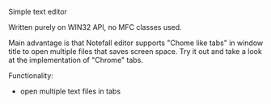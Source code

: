 Simple text editor

Written purely on WIN32 API, no MFC classes used.

Main advantage is that Notefall editor supports "Chome like tabs" in window title to open multiple files that saves screen space.
Try it out and take a look at the implementation of "Chrome" tabs.

Functionality:
- open multiple text files in tabs
